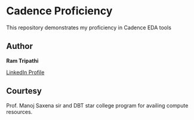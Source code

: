 # Cadence Proficiency
This repository demonstrates my proficiency in Cadence EDA tools

## Author  

**Ram Tripathi**  


[LinkedIn Profile](https://www.linkedin.com/in/ram-tripathi-94365a257)

## Courtesy 

Prof. Manoj Saxena sir and DBT star college program for availing compute resources. 